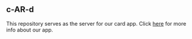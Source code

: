 ## c-AR-d

This repository serves as the server for our card app.
Click [here](https://github.com/lises-mermaid/c-AR-d) for more info about our app.

